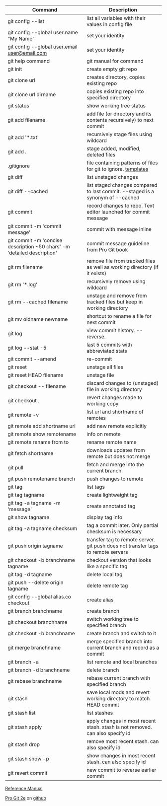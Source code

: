 Command|Description
---|---
git config --list|list all variables with their values in config file
git config --global user.name "My Name"|set your identity
git config --global user.email user@email.com|set your identity
git help command|git manual for command
git init|create empty git repo
git clone url|creates directory, copies existing repo
git clone url dirname|copies existing repo into specified directory
git status|show working tree status
git add filename|add file (or directory and its contents recursively) to next commit
git add '*.txt'|recursively stage files using wildcard
git add .|stage added, modified, deleted files
.gitignore|file containing patterns of files for git to ignore.  [templates](https://github.com/github/gitignore)
git diff|list unstaged changes
git diff --cached|list staged changes compared to last commit. --staged is a synonym of --cached
git commit|record changes to repo. Text editor launched for commit message
git commit -m 'commit message'|commit with message inline
git commit -m 'concise description ~50 chars' -m 'detailed description'|commit message guideline from Pro Git book
git rm filename|remove file from tracked files as well as working directory (if it exists)
git rm '*.log'|recursively remove using wildcard
git rm --cached filename|unstage and remove from tracked files but keep in working directory
git mv oldname newname|shortcut to rename a file for next commit
git log|view commit history.  --reverse.
git log --stat -5|last 5 commits with abbreviated stats
git commit --amend|re-commit
git reset|unstage all files
git reset HEAD filename|unstage file
git checkout -- filename|discard changes to (unstaged) file in working directory
git checkout .|revert changes made to working copy
git remote -v|list url and shortname of remotes
git remote add shortname url|add new remote explicitly
git remote show remotename|info on remote
git remote rename from to|rename remote name
git fetch shortname|downloads updates from remote but does not merge
git pull|fetch and merge into the current branch
git push remotename branch|push changes to remote
git tag|list tags
git tag tagname|create lightweight tag
git tag -a tagname -m 'message'|create annotated tag
git show tagname|display tag info
git tag -a tagname checksum|tag a commit later. Only partial checksum is necessary
git push origin tagname|transfer tag to remote server. git push does not transfer tags to remote servers
git checkout -b branchname tagname|checkout version that looks like a specific tag
git tag -d tagname|delete local tag
git push --delete origin tagname|delete remote tag
git config --global alias.co checkout|create alias
git branch branchname|create branch
git checkout branchname|switch working tree to specified branch
git checkout -b branchname|create branch and switch to it
git merge branchname|merge specified branch into current branch and record as a commit
git branch -a|list remote and local branches
git branch -d branchname|delete branch
git rebase branchname|rebase current branch with specified branch
git stash|save local mods and revert working directory to match HEAD commit
git stash list|list stashes
git stash apply|apply changes in most recent stash. stash is not removed. can also specify id
git stash drop|remove most recent stash. can also specify id
git stash show -p|show changes in most recent stash. can also specify id
git revert commit|new commit to reverse earlier commit

[Reference Manual](https://git-scm.com/docs)

[Pro Git 2e](https://git-scm.com/book/en/v2) on [github](https://github.com/progit/progit2)
